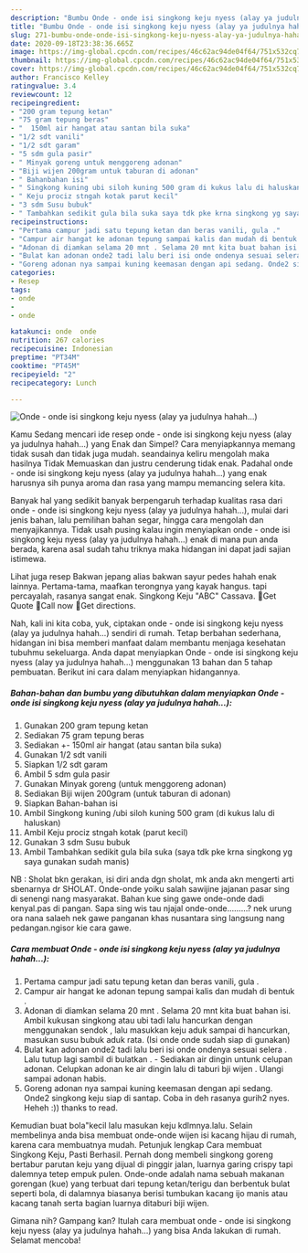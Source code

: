 ```yaml
---
description: "Bumbu Onde - onde isi singkong keju nyess (alay ya judulnya hahah...) | Resep Bumbu Onde - onde isi singkong keju nyess (alay ya judulnya hahah...) Yang Sempurna"
title: "Bumbu Onde - onde isi singkong keju nyess (alay ya judulnya hahah...) | Resep Bumbu Onde - onde isi singkong keju nyess (alay ya judulnya hahah...) Yang Sempurna"
slug: 271-bumbu-onde-onde-isi-singkong-keju-nyess-alay-ya-judulnya-hahah-resep-bumbu-onde-onde-isi-singkong-keju-nyess-alay-ya-judulnya-hahah-yang-sempurna
date: 2020-09-18T23:38:36.665Z
image: https://img-global.cpcdn.com/recipes/46c62ac94de04f64/751x532cq70/onde-onde-isi-singkong-keju-nyess-alay-ya-judulnya-hahah-foto-resep-utama.jpg
thumbnail: https://img-global.cpcdn.com/recipes/46c62ac94de04f64/751x532cq70/onde-onde-isi-singkong-keju-nyess-alay-ya-judulnya-hahah-foto-resep-utama.jpg
cover: https://img-global.cpcdn.com/recipes/46c62ac94de04f64/751x532cq70/onde-onde-isi-singkong-keju-nyess-alay-ya-judulnya-hahah-foto-resep-utama.jpg
author: Francisco Kelley
ratingvalue: 3.4
reviewcount: 12
recipeingredient:
- "200 gram tepung ketan"
- "75 gram tepung beras"
- "  150ml air hangat atau santan bila suka"
- "1/2 sdt vanili"
- "1/2 sdt garam"
- "5 sdm gula pasir"
- " Minyak goreng untuk menggoreng adonan"
- "Biji wijen 200gram untuk taburan di adonan"
- " Bahanbahan isi"
- " Singkong kuning ubi siloh kuning 500 gram di kukus lalu di haluskan"
- " Keju prociz stngah kotak parut kecil"
- "3 sdm Susu bubuk"
- " Tambahkan sedikit gula bila suka saya tdk pke krna singkong yg saya gunakan sudah manis"
recipeinstructions:
- "Pertama campur jadi satu tepung ketan dan beras vanili, gula ."
- "Campur air hangat ke adonan tepung sampai kalis dan mudah di bentuk ."
- "Adonan di diamkan selama 20 mnt . Selama 20 mnt kita buat bahan isi. Ambil kukusan singkong atau ubi tadi lalu hancurkan dengan menggunakan sendok , lalu masukkan keju aduk sampai di hancurkan, masukan susu bubuk aduk rata. (Isi onde onde sudah siap di gunakan)"
- "Bulat kan adonan onde2 tadi lalu beri isi onde ondenya sesuai selera . Lalu tutup lagi sambil di bulatkan .  Sediakan air dingin untunk celupan adonan. Celupkan adonan ke air dingin lalu di taburi bji wijen . Ulangi sampai adonan habis."
- "Goreng adonan nya sampai kuning keemasan dengan api sedang. Onde2 singkong keju siap di santap. Coba in deh rasanya gurih2 nyes. Heheh :)) thanks to read."
categories:
- Resep
tags:
- onde
- 
- onde

katakunci: onde  onde 
nutrition: 267 calories
recipecuisine: Indonesian
preptime: "PT34M"
cooktime: "PT45M"
recipeyield: "2"
recipecategory: Lunch

---
```



![Onde - onde isi singkong keju nyess (alay ya judulnya hahah...)](https://img-global.cpcdn.com/recipes/46c62ac94de04f64/751x532cq70/onde-onde-isi-singkong-keju-nyess-alay-ya-judulnya-hahah-foto-resep-utama.jpg)

Kamu Sedang mencari ide resep onde - onde isi singkong keju nyess (alay ya judulnya hahah...) yang Enak dan Simpel? Cara menyiapkannya memang tidak susah dan tidak juga mudah. seandainya keliru mengolah maka hasilnya Tidak Memuaskan dan justru cenderung tidak enak. Padahal onde - onde isi singkong keju nyess (alay ya judulnya hahah...) yang enak harusnya sih punya aroma dan rasa yang mampu memancing selera kita.

Banyak hal yang sedikit banyak berpengaruh terhadap kualitas rasa dari onde - onde isi singkong keju nyess (alay ya judulnya hahah...), mulai dari jenis bahan, lalu pemilihan bahan segar, hingga cara mengolah dan menyajikannya. Tidak usah pusing kalau ingin menyiapkan onde - onde isi singkong keju nyess (alay ya judulnya hahah...) enak di mana pun anda berada, karena asal sudah tahu triknya maka hidangan ini dapat jadi sajian istimewa.

Lihat juga resep Bakwan jepang alias bakwan sayur pedes hahah enak lainnya. Pertama-tama, maafkan terongnya yang kayak hangus. tapi percayalah, rasanya sangat enak. Singkong Keju &#34;ABC&#34; Cassava. Get Quote Call now Get directions.


Nah, kali ini kita coba, yuk, ciptakan onde - onde isi singkong keju nyess (alay ya judulnya hahah...) sendiri di rumah. Tetap berbahan sederhana, hidangan ini bisa memberi manfaat dalam membantu menjaga kesehatan tubuhmu sekeluarga. Anda dapat menyiapkan Onde - onde isi singkong keju nyess (alay ya judulnya hahah...) menggunakan 13 bahan dan 5 tahap pembuatan. Berikut ini cara dalam menyiapkan hidangannya.

<!--inarticleads1-->

##### Bahan-bahan dan bumbu yang dibutuhkan dalam menyiapkan Onde - onde isi singkong keju nyess (alay ya judulnya hahah...):

1. Gunakan 200 gram tepung ketan
1. Sediakan 75 gram tepung beras
1. Sediakan  +- 150ml air hangat (atau santan bila suka)
1. Gunakan 1/2 sdt vanili
1. Siapkan 1/2 sdt garam
1. Ambil 5 sdm gula pasir
1. Gunakan  Minyak goreng (untuk menggoreng adonan)
1. Sediakan Biji wijen 200gram (untuk taburan di adonan)
1. Siapkan  Bahan-bahan isi
1. Ambil  Singkong kuning /ubi siloh kuning 500 gram (di kukus lalu di haluskan)
1. Ambil  Keju prociz stngah kotak (parut kecil)
1. Gunakan 3 sdm Susu bubuk
1. Ambil  Tambahkan sedikit gula bila suka (saya tdk pke krna singkong yg saya gunakan sudah manis)


NB : Sholat bkn gerakan, isi diri anda dgn sholat, mk anda akn mengerti arti sbenarnya dr SHOLAT. Onde-onde yoiku salah sawijine jajanan pasar sing di senengi nang masyarakat. Bahan kue sing gawe onde-onde dadi kenyal.pas di pangan. Sapa sing wis tau njajal onde-onde………? nek urung ora nana salaeh nek gawe panganan khas nusantara sing langsung nang pedangan.ngisor kie cara gawe. 

<!--inarticleads2-->

##### Cara membuat Onde - onde isi singkong keju nyess (alay ya judulnya hahah...):

1. Pertama campur jadi satu tepung ketan dan beras vanili, gula .
1. Campur air hangat ke adonan tepung sampai kalis dan mudah di bentuk .
1. Adonan di diamkan selama 20 mnt . Selama 20 mnt kita buat bahan isi. Ambil kukusan singkong atau ubi tadi lalu hancurkan dengan menggunakan sendok , lalu masukkan keju aduk sampai di hancurkan, masukan susu bubuk aduk rata. (Isi onde onde sudah siap di gunakan)
1. Bulat kan adonan onde2 tadi lalu beri isi onde ondenya sesuai selera . Lalu tutup lagi sambil di bulatkan .  - Sediakan air dingin untunk celupan adonan. Celupkan adonan ke air dingin lalu di taburi bji wijen . Ulangi sampai adonan habis.
1. Goreng adonan nya sampai kuning keemasan dengan api sedang. Onde2 singkong keju siap di santap. Coba in deh rasanya gurih2 nyes. Heheh :)) thanks to read.


Kemudian buat bola&#34;kecil lalu masukan keju kdlmnya.lalu. Selain membelinya anda bisa membuat onde-onde wijen isi kacang hijau di rumah, karena cara membuatnya mudah. Petunjuk lengkap Cara membuat Singkong Keju, Pasti Berhasil. Pernah dong membeli singkong goreng bertabur parutan keju yang dijual di pinggir jalan, luarnya garing crispy tapi dalemnya tetep empuk pulen. Onde-onde adalah nama sebuah makanan gorengan (kue) yang terbuat dari tepung ketan/terigu dan berbentuk bulat seperti bola, di dalamnya biasanya berisi tumbukan kacang ijo manis atau kacang tanah serta bagian luarnya ditaburi biji wijen. 

Gimana nih? Gampang kan? Itulah cara membuat onde - onde isi singkong keju nyess (alay ya judulnya hahah...) yang bisa Anda lakukan di rumah. Selamat mencoba!
